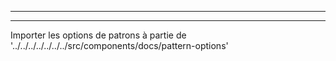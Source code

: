 - - -
- - -

Importer les options de patrons à partie de '../../../../../../../src/components/docs/pattern-options'

<PatternOptions pattern='carlita' />


